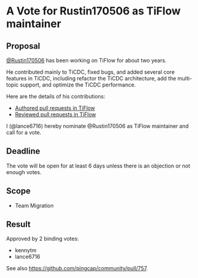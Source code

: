 # A Vote for Rustin170506 as TiFlow maintainer

## Proposal

[@Rustin170506](https://github.com/Rustin170506) has been working on TiFlow for about two years.

He contributed mainly to TiCDC, fixed bugs, and added several core features in TiCDC, including refactor the TiCDC architecture, add the multi-topic support, and optimize the TiCDC performance.

Here are the details of his contributions:

* [Authored pull requests in TiFlow](https://github.com/pingcap/tiflow/pulls?q=is%3Apr+sort%3Aupdated-desc+author%3ARustin170506)
* [Reviewed pull requests in TiFlow](https://github.com/pingcap/tiflow/pulls?q=is%3Apr+sort%3Aupdated-desc+reviewed-by%3ARustin170506)

I (@lance6716) hereby nominate @Rustin170506 as TiFlow maintainer and call for a vote.

## Deadline

The vote will be open for at least 6 days unless there is an objection or not enough votes.

## Scope

* Team Migration

## Result

Approved by 2 binding votes:

* kennytm
* lance6716

See also https://github.com/pingcap/community/pull/757.
